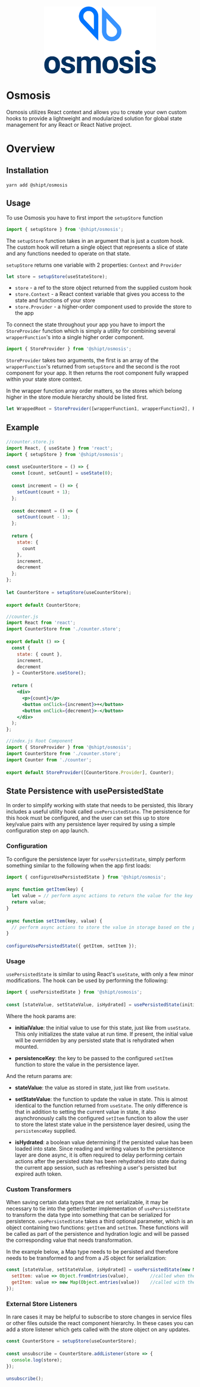 <p align="center">
<img width="300" src="https://github.com/shipt/osmosis/blob/master/logo.png" />
</p>

# Osmosis

Osmosis utilizes React context and allows you to create your own custom hooks to provide a lightweight and modularized solution for global state management for any React or React Native project.

# Overview

## Installation

```
yarn add @shipt/osmosis
```

## Usage

To use Osmosis you have to first import the `setupStore` function

```js
import { setupStore } from '@shipt/osmosis';
```

The `setupStore` function takes in an argument that is just a custom hook. The custom hook will return a single object that represents a slice of state and any functions needed to operate on that state.

`setupStore` returns one variable with 2 properties: `Context` and `Provider`

```js
let store = setupStore(useStateStore);
```

- `store` - a ref to the store object returned from the supplied custom hook
- `store.Context` - a React context variable that gives you access to the state and functions of your store
- `store.Provider` - a higher-order component used to provide the store to the app

To connect the state throughout your app you have to import the `StoreProvider` function which is simply a utility for combining several `wrapperFunction`'s into a single higher order component.

```js
import { StoreProvider } from '@shipt/osmosis';
```

`StoreProvider` takes two arguments, the first is an array of the `wrapperFunction`'s returned from `setupStore` and the second is the root component for your app. It then returns the root component fully wrapped within your state store context.

In the wrapper function array order matters, so the stores which belong higher in the store module hierarchy should be listed first.

```js
let WrappedRoot = StoreProvider([wrapperFunction1, wrapperFunction2], RootComponent);
```

## Example

```js
//counter.store.js
import React, { useState } from 'react';
import { setupStore } from '@shipt/osmosis';

const useCounterStore = () => {
  const [count, setCount] = useState(0);

  const increment = () => {
    setCount(count + 1);
  };

  const decrement = () => {
    setCount(count - 1);
  };

  return {
    state: {
      count
    },
    increment,
    decrement
  };
};

let CounterStore = setupStore(useCounterStore);

export default CounterStore;
```

```jsx
//counter.js
import React from 'react';
import CounterStore from './counter.store';

export default () => {
  const {
    state: { count },
    increment,
    decrement
  } = CounterStore.useStore();

  return (
    <div>
      <p>{count}</p>
      <button onClick={increment}>+</button>
      <button onClick={decrement}>-</button>
    </div>
  );
};
```

```jsx
//index.js Root Component
import { StoreProvider } from '@shipt/osmosis';
import CounterStore from './counter.store';
import Counter from './counter';

export default StoreProvider([CounterStore.Provider], Counter);
```

## State Persistence with usePersistedState

In order to simplify working with state that needs to be persisted, this library includes a useful utility hook called `usePersistedState`. The persistence for this hook must be configured, and the user can set this up to store key/value pairs with any persistence layer required by using a simple configuration step on app launch.

### Configuration

To configure the persistence layer for `usePersistedState`, simply perform something similar to the following when the app first loads:

```js
import { configureUsePersistedState } from '@shipt/osmosis';

async function getItem(key) {
  let value = // perform async actions to return the value for the key provided
  return value;
}

async function setItem(key, value) {
  // perform async actions to store the value in storage based on the provided key
}

configureUsePersistedState({ getItem, setItem });
```

### Usage

`usePersistedState` is similar to using React's `useState`, with only a few minor modifications. The hook can be used by performing the following:

```js
import { usePersistedState } from '@shipt/osmosis';

const [stateValue, setStateValue, isHydrated] = usePersistedState(initialValue, persistenceKey);
```

Where the hook params are:

- **initialValue**: the initial value to use for this state, just like from `useState`. This only initializes the state value at run time. If present, the initial value will be overridden by any persisted state that is rehydrated when mounted.

- **persistenceKey**: the key to be passed to the configured `setItem` function to store the value in the persistence layer.

And the return params are:

- **stateValue**: the value as stored in state, just like from `useState`.

- **setStateValue**: the function to update the value in state. This is almost identical to the function returned from `useState`. The only difference is that in addition to setting the current value in state, it also asynchronously calls the configured `setItem` function to allow the user to store the latest state value in the persistence layer desired, using the `persistenceKey` supplied.

- **isHydrated**: a boolean value determining if the persisted value has been loaded into state. Since reading and writing values to the persistence layer are done async, it is often required to delay performing certain actions after the persisted state has been rehydrated into state during the current app session, such as refreshing a user's persisted but expired auth token.

### Custom Transformers

When saving certain data types that are not serializable, it may be necessary to tie into the getter/setter implementation of `usePersistedState` to transform the data type into something that can be serialized for persistence. `usePersistedState` takes a third optional parameter, which is an object containing two functions: `getItem` and `setItem`. These functions will be called as part of the persistence and hydration logic and will be passed the corresponding value that needs transformation.

In the example below, a Map type needs to be persisted and therefore needs to be transformed to and from a JS object for serialization:

```js
const [stateValue, setStateValue, isHydrated] = usePersistedState(new Map(), 'mapValue', {
  setItem: value => Object.fromEntries(value),        //called when the state value is being persisted. value is the Map
  getItem: value => new Map(Object.entries(value))    //called with the state value is being hydrated from the persistence layer. value is the JS Object
});
```
### External Store Listeners
In rare cases it may be helpful to subscribe to store changes in service files or other files outside the react component hierarchy. In these cases you can add a store listener which gets called with the store object on any updates.
```js
const CounterStore = setupStore(useCounterStore);

const unsubscribe = CounterStore.addListener(store => {
  console.log(store);
});

unsubscribe();
```
